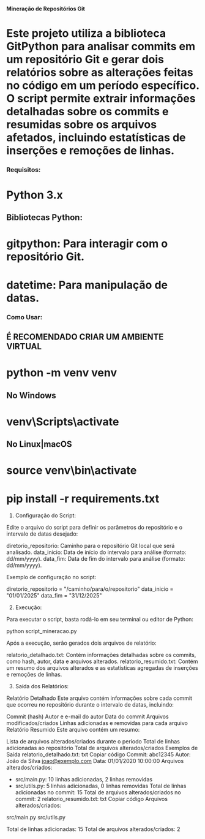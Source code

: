 #### Mineração de Repositórios Git
# Este projeto utiliza a biblioteca GitPython para analisar commits em um repositório Git e gerar dois relatórios sobre as alterações feitas no código em um período específico. O script permite extrair informações detalhadas sobre os commits e resumidas sobre os arquivos afetados, incluindo estatísticas de inserções e remoções de linhas.

### Requisitos:
# Python 3.x
## Bibliotecas Python:
# gitpython: Para interagir com o repositório Git.
# datetime: Para manipulação de datas.

### Como Usar:
## É RECOMENDADO CRIAR UM AMBIENTE VIRTUAL
# python -m venv venv
## No Windows 
# venv\Scripts\activate
## No Linux|macOS
# source venv\bin\activate
# pip install -r requirements.txt

1. Configuração do Script:

Edite o arquivo do script para definir os parâmetros do repositório e o intervalo de datas desejado:

diretorio_repositorio: Caminho para o repositório Git local que será analisado.
data_inicio: Data de início do intervalo para análise (formato: dd/mm/yyyy).
data_fim: Data de fim do intervalo para análise (formato: dd/mm/yyyy).

Exemplo de configuração no script:

diretorio_repositorio = "/caminho/para/o/repositorio"
data_inicio = "01/01/2025"
data_fim = "31/12/2025"

2. Execução:

Para executar o script, basta rodá-lo em seu terminal ou editor de Python:

python script_mineracao.py

Após a execução, serão gerados dois arquivos de relatório:

relatorio_detalhado.txt: Contém informações detalhadas sobre os commits, como hash, autor, data e arquivos alterados.
relatorio_resumido.txt: Contém um resumo dos arquivos alterados e as estatísticas agregadas de inserções e remoções de linhas.

3. Saída dos Relatórios:

Relatório Detalhado
Este arquivo contém informações sobre cada commit que ocorreu no repositório durante o intervalo de datas, incluindo:

Commit (hash)
Autor e e-mail do autor
Data do commit
Arquivos modificados/criados
Linhas adicionadas e removidas para cada arquivo
Relatório Resumido
Este arquivo contém um resumo:

Lista de arquivos alterados/criados durante o período
Total de linhas adicionadas ao repositório
Total de arquivos alterados/criados
Exemplos de Saída
relatorio_detalhado.txt:
txt
Copiar código
Commit: abc12345
Autor: João da Silva <joao@exemplo.com>
Data: 01/01/2020 10:00:00
Arquivos alterados/criados:
  - src/main.py: 10 linhas adicionadas, 2 linhas removidas
  - src/utils.py: 5 linhas adicionadas, 0 linhas removidas
Total de linhas adicionadas no commit: 15
Total de arquivos alterados/criados no commit: 2
relatorio_resumido.txt:
txt
Copiar código
Arquivos alterados/criados:

src/main.py
src/utils.py

Total de linhas adicionadas: 15
Total de arquivos alterados/criados: 2